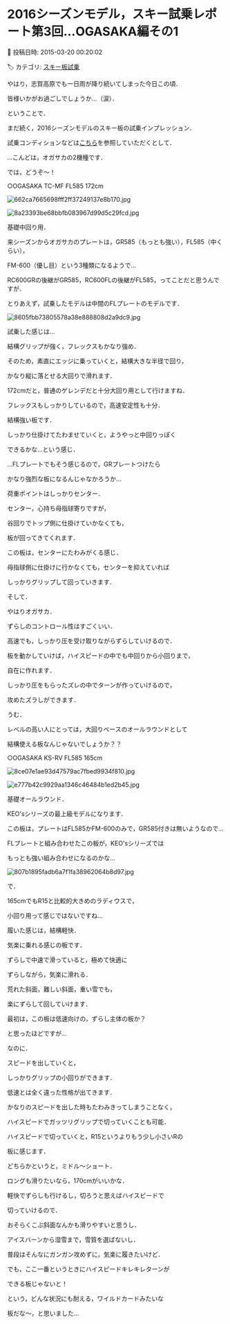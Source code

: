 # 2016シーズンモデル，スキー試乗レポート第3回…OGASAKA編その1

📅 投稿日時: 2015-03-20 00:20:02

🏷️ カテゴリ: [スキー板試乗](c0bd8048615710cee890e403a36cc9a2b.md)

やはり，志賀高原でも一日雨が降り続いてしまった今日この頃．


皆様いかがお過ごしでしょうか…（涙）．





ということで．


まだ続く，2016シーズンモデルのスキー板の試乗インプレッション．


試乗コンディションなどは[こちら](e8d8515ef15e0de5854269614a0329844.md)を参照していただくとして．





…こんどは，オガサカの2機種です．


では，どうぞ～！[]()





○OGASAKA TC-MF FL585 172cm







![662ca7665698fff2ff37249137e8b170.jpg](images/662ca7665698fff2ff37249137e8b170.jpg)









![8a23393be68bbfb083967d99d5c29fcd.jpg](images/8a23393be68bbfb083967d99d5c29fcd.jpg)







基礎中回り用．





来シーズンからオガサカのプレートは，GR585（もっとも強い），FL585（中くらい），


FM-600（優し目）という3種類になるようで…


RC600GRの後継がGR585，RC600FLの後継がFL585，ってことだと思うんですが．


とりあえず，試乗したモデルは中間のFLプレートのモデルです．







![8605fbb73805578a38e888808d2a9dc9.jpg](images/8605fbb73805578a38e888808d2a9dc9.jpg)







試乗した感じは…


結構グリップが強く，フレックスもかなり強め．


そのため，素直にエッジに乗っていくと，結構大きな半径で回り，


かなり縦に落とせる大回りで滑れます．


172cmだと，普通のゲレンデだと十分大回り用として行けますね．


フレックスもしっかりしているので，高速安定性も十分．


結構強い板です．


しっかり仕掛けてたわませていくと，ようやっと中回りっぽく


できるかな…という感じ．


…FLプレートでもそう感じるので，GRプレートつけたら


かなり強烈な板になるんじゃなかろうか…





荷重ポイントはしっかりセンター．


センター，心持ち母指球寄りですが，


谷回りでトップ側に仕掛けていかなくても，


板が回ってきてくれます．


この板は，センターにたわみがくる感じ．


母指球側に仕掛けに行かなくても，センターを抑えていれば


しっかりグリップして回っていきます．





そして．


やはりオガサカ．


ずらしのコントロール性はすごくいい．


高速でも，しっかり圧を受け取りながらずらしていけるので．


板を動かしていけば，ハイスピードの中でも中回りから小回りまで，


自在に作れます．


しっかり圧をもらったズレの中でターンが作っていけるので，


攻めたズラしができます．





うむ．


レベルの高い人にとっては，大回りベースのオールラウンドとして


結構使える板なんじゃないでしょうか？？


[]()





○OGASAKA KS-RV FL585 165cm







![8ce07e1ae93d47579ac7fbed9934f810.jpg](images/8ce07e1ae93d47579ac7fbed9934f810.jpg)









![e777b42c9929aa1346c46484b1ed2b45.jpg](images/e777b42c9929aa1346c46484b1ed2b45.jpg)







基礎オールラウンド．





KEO'sシリーズの最上級モデルになります．


この板は，プレートはFL585かFM-600のみで，GR585付きは無いようなので…


FLプレートと組み合わせたこの板が，KEO'sシリーズでは


もっとも強い組み合わせになるのかな…




![807b1895fadb6a7f1fa38962064b8d97.jpg](images/807b1895fadb6a7f1fa38962064b8d97.jpg)







で．


165cmでもR15と比較的大きめのラディウスで，


小回り用って感じではないですね…





履いた感じは，結構軽快．


気楽に乗れる感じの板です．


ずらしで中速で滑っていると，極めて快適に


ずらしながら，気楽に滑れる．


荒れた斜面，難しい斜面，重い雪でも，


楽にずらして回していけます．


最初は，この板は低速向けの，ずらし主体の板か？


と思ったほどですが…





なのに．


スピードを出していくと，


しっかりグリップの小回りができます．


低速とは全く違った性格が出てきます．


かなりのスピードを出した時もたわみきってしまうことなく，


ハイスピードでガッツリグリップで切っていくことも可能．


ハイスピードで切っていくと，R15というよりもう少し小さいRの


板に感じます．


どちらかというと，ミドル～ショート．


ロングも滑りたいなら，170cmがいいかな．





軽快でずらしも行けるし，切ろうと思えばハイスピードで


切っていけるので．


おそらくこぶ斜面なんかも滑りやすいと思うし．


アイスバーンから湿雪まで，雪質を選ばないし．





普段はそんなにガンガン攻めずに，気楽に履きたいけど．


でも，ここ一番というときにハイスピードキレキレターンが


できる板じゃないと！


という，どんな状況にも耐える，ワイルドカードみたいな


板だな～，と思いました…
